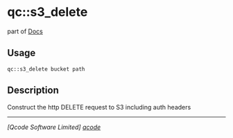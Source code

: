 qc::s3_delete
=============

part of [Docs](.)

Usage
-----
`qc::s3_delete bucket path`

Description
-----------
Construct the http DELETE request to S3 including auth headers

----------------------------------
*[Qcode Software Limited] [qcode]*

[qcode]: http://www.qcode.co.uk "Qcode Software"